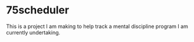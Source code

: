# 75scheduler

This is a project I am making to help track a mental discipline program I am currently undertaking. 

